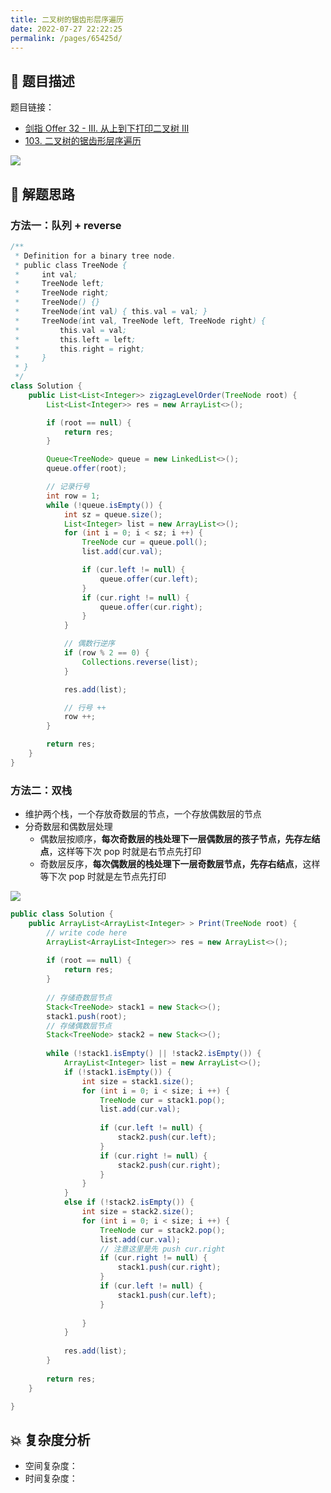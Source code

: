 ```yaml
---
title: 二叉树的锯齿形层序遍历
date: 2022-07-27 22:22:25
permalink: /pages/65425d/
---
```

## 📃 题目描述

题目链接：

- [剑指 Offer 32 - III. 从上到下打印二叉树 III](https://leetcode.cn/problems/cong-shang-dao-xia-da-yin-er-cha-shu-iii-lcof/)
- [103. 二叉树的锯齿形层序遍历](https://leetcode.cn/problems/binary-tree-zigzag-level-order-traversal/)

![](https://cs-wiki.oss-cn-shanghai.aliyuncs.com/img/image-20220727222304543.png)

## 🔔 解题思路

### 方法一：队列 + reverse


```java
/**
 * Definition for a binary tree node.
 * public class TreeNode {
 *     int val;
 *     TreeNode left;
 *     TreeNode right;
 *     TreeNode() {}
 *     TreeNode(int val) { this.val = val; }
 *     TreeNode(int val, TreeNode left, TreeNode right) {
 *         this.val = val;
 *         this.left = left;
 *         this.right = right;
 *     }
 * }
 */
class Solution {
    public List<List<Integer>> zigzagLevelOrder(TreeNode root) {
        List<List<Integer>> res = new ArrayList<>();

        if (root == null) {
            return res;
        }

        Queue<TreeNode> queue = new LinkedList<>();
        queue.offer(root);

        // 记录行号
        int row = 1;
        while (!queue.isEmpty()) {
            int sz = queue.size();
            List<Integer> list = new ArrayList<>();
            for (int i = 0; i < sz; i ++) {
                TreeNode cur = queue.poll();
                list.add(cur.val);

                if (cur.left != null) {
                    queue.offer(cur.left);
                }
                if (cur.right != null) {
                    queue.offer(cur.right);
                }
            }

            // 偶数行逆序
            if (row % 2 == 0) {
                Collections.reverse(list);
            }

            res.add(list);

            // 行号 ++
            row ++;
        }

        return res;
    }
}
```

### 方法二：双栈

- 维护两个栈，一个存放奇数层的节点，一个存放偶数层的节点
- 分奇数层和偶数层处理
  - 偶数层按顺序，**每次奇数层的栈处理下一层偶数层的孩子节点，先存左结点**，这样等下次 pop 时就是右节点先打印
  - 奇数层反序，**每次偶数层的栈处理下一层奇数层节点，先存右结点**，这样等下次 pop 时就是左节点先打印

![](https://uploadfiles.nowcoder.com/files/20210713/91789069_1626188246947/image-20210713225643506.png)

```java
public class Solution {
    public ArrayList<ArrayList<Integer> > Print(TreeNode root) {
        // write code here
        ArrayList<ArrayList<Integer>> res = new ArrayList<>();
        
        if (root == null) {
            return res;
        }
        
        // 存储奇数层节点
        Stack<TreeNode> stack1 = new Stack<>();
        stack1.push(root);
        // 存储偶数层节点
        Stack<TreeNode> stack2 = new Stack<>();
        
        while (!stack1.isEmpty() || !stack2.isEmpty()) {
            ArrayList<Integer> list = new ArrayList<>();
            if (!stack1.isEmpty()) {
                int size = stack1.size();
                for (int i = 0; i < size; i ++) {
                    TreeNode cur = stack1.pop();
                    list.add(cur.val);
                    
                    if (cur.left != null) {
                        stack2.push(cur.left);
                    }
                    if (cur.right != null) {
                        stack2.push(cur.right);
                    }
                }
            }
            else if (!stack2.isEmpty()) {
                int size = stack2.size();
                for (int i = 0; i < size; i ++) {
                    TreeNode cur = stack2.pop();
                    list.add(cur.val);
                    // 注意这里是先 push cur.right
                    if (cur.right != null) {
                        stack1.push(cur.right);
                    }
                    if (cur.left != null) {
                        stack1.push(cur.left);
                    }
                    
                }
            }
            
            res.add(list);
        }
        
        return res;
    }

}
```



## 💥 复杂度分析

- 空间复杂度：
- 时间复杂度：